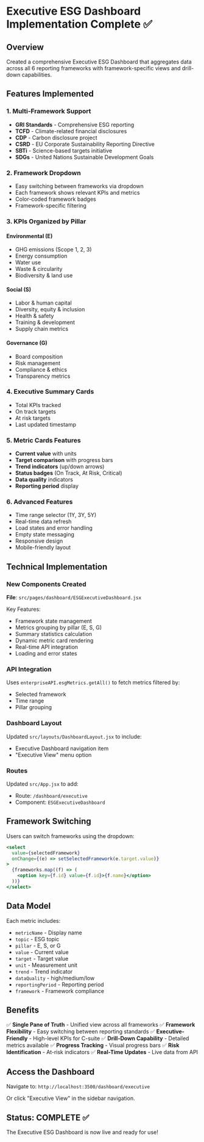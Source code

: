 # Executive ESG Dashboard Implementation Complete ✅

## Overview

Created a comprehensive Executive ESG Dashboard that aggregates data across all 6 reporting frameworks with framework-specific views and drill-down capabilities.

## Features Implemented

### 1. Multi-Framework Support
- **GRI Standards** - Comprehensive ESG reporting
- **TCFD** - Climate-related financial disclosures
- **CDP** - Carbon disclosure project
- **CSRD** - EU Corporate Sustainability Reporting Directive
- **SBTi** - Science-based targets initiative
- **SDGs** - United Nations Sustainable Development Goals

### 2. Framework Dropdown
- Easy switching between frameworks via dropdown
- Each framework shows relevant KPIs and metrics
- Color-coded framework badges
- Framework-specific filtering

### 3. KPIs Organized by Pillar

#### Environmental (E)
- GHG emissions (Scope 1, 2, 3)
- Energy consumption
- Water use
- Waste & circularity
- Biodiversity & land use

#### Social (S)
- Labor & human capital
- Diversity, equity & inclusion
- Health & safety
- Training & development
- Supply chain metrics

#### Governance (G)
- Board composition
- Risk management
- Compliance & ethics
- Transparency metrics

### 4. Executive Summary Cards
- Total KPIs tracked
- On track targets
- At risk targets
- Last updated timestamp

### 5. Metric Cards Features
- **Current value** with units
- **Target comparison** with progress bars
- **Trend indicators** (up/down arrows)
- **Status badges** (On Track, At Risk, Critical)
- **Data quality** indicators
- **Reporting period** display

### 6. Advanced Features
- Time range selector (1Y, 3Y, 5Y)
- Real-time data refresh
- Load states and error handling
- Empty state messaging
- Responsive design
- Mobile-friendly layout

## Technical Implementation

### New Components Created

**File**: `src/pages/dashboard/ESGExecutiveDashboard.jsx`

Key Features:
- Framework state management
- Metrics grouping by pillar (E, S, G)
- Summary statistics calculation
- Dynamic metric card rendering
- Real-time API integration
- Loading and error states

### API Integration

Uses `enterpriseAPI.esgMetrics.getAll()` to fetch metrics filtered by:
- Selected framework
- Time range
- Pillar grouping

### Dashboard Layout

Updated `src/layouts/DashboardLayout.jsx` to include:
- Executive Dashboard navigation item
- "Executive View" menu option

### Routes

Updated `src/App.jsx` to add:
- Route: `/dashboard/executive`
- Component: `ESGExecutiveDashboard`

## Framework Switching

Users can switch frameworks using the dropdown:

```jsx
<select
  value={selectedFramework}
  onChange={(e) => setSelectedFramework(e.target.value)}
>
  {frameworks.map((f) => (
    <option key={f.id} value={f.id}>{f.name}</option>
  ))}
</select>
```

## Data Model

Each metric includes:
- `metricName` - Display name
- `topic` - ESG topic
- `pillar` - E, S, or G
- `value` - Current value
- `target` - Target value
- `unit` - Measurement unit
- `trend` - Trend indicator
- `dataQuality` - high/medium/low
- `reportingPeriod` - Reporting period
- `framework` - Framework compliance

## Benefits

✅ **Single Pane of Truth** - Unified view across all frameworks
✅ **Framework Flexibility** - Easy switching between reporting standards
✅ **Executive-Friendly** - High-level KPIs for C-suite
✅ **Drill-Down Capability** - Detailed metrics available
✅ **Progress Tracking** - Visual progress bars
✅ **Risk Identification** - At-risk indicators
✅ **Real-Time Updates** - Live data from API

## Access the Dashboard

Navigate to: `http://localhost:3500/dashboard/executive`

Or click "Executive View" in the sidebar navigation.

## Status: COMPLETE ✅

The Executive ESG Dashboard is now live and ready for use!

